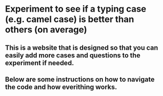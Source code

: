 # Experiment to see if a typing case (e.g. camel case) is better than others (on average)

## This is a website that is designed so that you can easily add more cases and questions to the experiment if needed.

## Below are some instructions on how to navigate the code and how everithing works.
